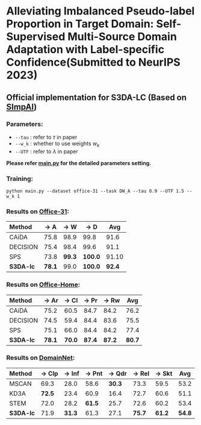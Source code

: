  # Alleviating Imbalanced Pseudo-label Proportion in Target Domain: Self-Supervised Multi-Source Domain Adaptation with Label-specific Confidence(Submitted to NeurIPS 2023)

## Official implementation for **S3DA-LC** (Based on [SImpAl](https://sites.google.com/view/simpal))

### Parameters:
- `--tau` : refer to $\tau$ in paper
- `--w_k` : whether to use weights $w_k$
- `--UTF` : refer to $\lambda$ in paper

**Please refer [main.py](./main.py) for the detailed parameters setting.**

### Training:
    python main.py --dataset office-31 --task DW_A --tau 0.9 --UTF 1.5 --w_k 1
    
### Results on [Office-31](https://drive.google.com/file/d/0B4IapRTv9pJ1WGZVd1VDMmhwdlE/view):
 
 | Method |$\rightarrow$ A | $\rightarrow$ W | $\rightarrow$ D | Avg |
 | :--- | --- | --- | --- | --- |
 | CAiDA | 75.8 | 98.9 | 99.8 | 91.6 |
 | DECISION | 75.4 | 98.4 | 99.6 | 91.1 |
 | SPS | 73.8 | **99.3** | **100.0** | 91.10 |
 | **S3DA-lc** | **78.1** | 99.0 | **100.0** | **92.4** |

### Results on [Office-Home](https://drive.google.com/file/d/0B81rNlvomiwed0V1YUxQdC1uOTg/view):

 | Method | $\rightarrow$ Ar | $\rightarrow$ Cl | $\rightarrow$ Pr | $\rightarrow$ Rw | Avg |
 | :--- | --- | --- | --- | --- | --- |
 | CAiDA | 75.2 | 60.5 | 84.7 | 84.2 | 76.2 |
 | DECISION | 74.5 | 59.4 | 84.4 | 83.6 | 75.5 |
 | SPS | 75.1 | 66.0 | 84.4 | 84.2 | 77.4 |
 | **S3DA-lc** | **78.1** | **70.0** | **87.4** | **87.2** | **80.7** |

### Results on [DomainNet](http://ai.bu.edu/DomainNet/):

 | Method | $\rightarrow$ Clp | $\rightarrow$ Inf | $\rightarrow$ Pnt | $\rightarrow$ Qdr | $\rightarrow$ Rel | $\rightarrow$ Skt | Avg |
 | :--- | --- | --- | --- | --- | --- | --- | --- |
 |MSCAN | 69.3 | 28.0 | 58.6 | **30.3** | 73.3 | 59.5 | 53.2 |
 | KD3A | **72.5** | 23.4 | 60.9 | 16.4 | 72.7 | 60.6 | 51.1 |
 | STEM | 72.0 | 28.2 | **61.5** | 25.7 | 72.6 | 60.2 | 53.4 |
 | **S3DA-lc** | 71.9 | **31.3** | 61.3 | 27.1 | **75.7** | **61.2** | **54.8** |
